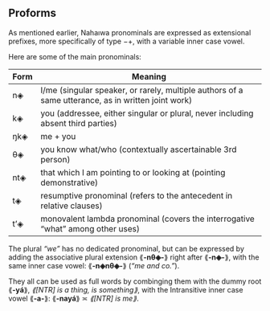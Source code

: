 ## Proforms

As mentioned earlier, Nahaıwa pronominals are expressed as extensional prefixes, more specifically of type −+, with a variable inner case vowel.

Here are some of the main pronominals:

| Form | Meaning |
|------|---------|
| n◈   | I/me (singular speaker, or rarely, multiple authors of a same utterance, as in written joint work) |
| k◈   | you (addressee, either singular or plural, never including absent third parties) |
| ŋk◈  | me + you |
| θ◈   | you know what/who (contextually ascertainable 3rd person) |
| nt◈  | that which I am pointing to or looking at (pointing demonstrative) |
| t◈   | resumptive pronominal (refers to the antecedent in relative clauses) |
| tʼ◈  | monovalent lambda pronominal (covers the interrogative “what” among other uses) |

The plural *“we”* has no dedicated pronominal, but can be expressed by adding the associative plural extension ⟪**-nθ◈-**⟫ right after ⟪**-n◈-**⟫, with the same inner case vowel: ⟪**-n◈nθ◈-**⟫ (*“me and co.”*).

They all can be used as full words by combinging them with the dummy root ⟪**-yá**⟫, *⟪[NTR] is a thing, is something⟫*, with the Intransitive inner case vowel ⟪**-a-**⟫: ⟪**-nayá**⟫ ≍ *⟪[NTR] is me⟫*.

